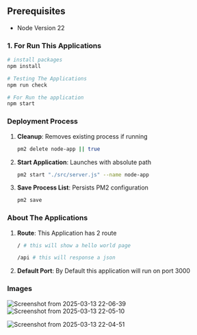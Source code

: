 

## Prerequisites

- Node Version 22


### 1. For Run This Applications
```bash
# install packages
npm install 

# Testing The Applications
npm run check

# For Run the application
npm start
```


### Deployment Process
1. **Cleanup**: Removes existing process if running
   ```bash
   pm2 delete node-app || true
   ```

2. **Start Application**: Launches with absolute path
   ```bash
   pm2 start "./src/server.js" --name node-app
   ```

3. **Save Process List**: Persists PM2 configuration
   ```bash
   pm2 save
   ```

### About The Applications
1. **Route**: This Application has 2 route
   ```bash
   / # this will show a hello world page
   ```
      ```bash
   /api # this will response a json
   ```

2. **Default Port**: By Default this application will run on port 3000

### Images

![Screenshot from 2025-03-13 22-06-39](https://github.com/user-attachments/assets/7de651c7-7167-4161-8c45-c207916dd271)
![Screenshot from 2025-03-13 22-05-10](https://github.com/user-attachments/assets/cab79cf9-d871-4315-8e40-ff57ebd8a5e4)

![Screenshot from 2025-03-13 22-04-51](https://github.com/user-attachments/assets/4295cf3d-583d-4090-ac54-dcad4b5bbdee)


